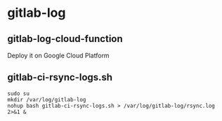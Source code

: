 # gitlab-log

## gitlab-log-cloud-function

Deploy it on Google Cloud Platform

## gitlab-ci-rsync-logs.sh

```
sudo su
mkdir /var/log/gitlab-log
nohup bash gitlab-ci-rsync-logs.sh > /var/log/gitlab-log/rsync.log 2>&1 &
```
